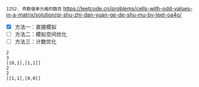 
`1252. 奇数值单元格的数目` https://leetcode.cn/problems/cells-with-odd-values-in-a-matrix/solution/qi-shu-zhi-dan-yuan-ge-de-shu-mu-by-leet-oa4o/
- [x] 方法一：直接模拟
- [ ] 方法二：模拟空间优化
- [ ] 方法三：计数优化

```
2
3
[[0,1],[1,1]]
2
2
[[1,1],[0,0]]
```
